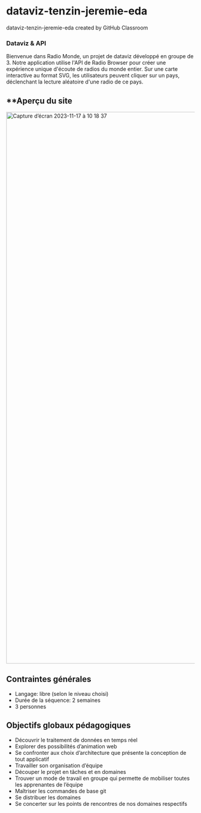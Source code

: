 # dataviz-tenzin-jeremie-eda
dataviz-tenzin-jeremie-eda created by GitHub Classroom

### Dataviz & API

Bienvenue dans Radio Monde, un projet de dataviz développé en groupe de 3. Notre application utilise l'API de Radio Browser pour créer une expérience unique d'écoute de radios du monde entier. Sur une carte interactive au format SVG, les utilisateurs peuvent cliquer sur un pays, déclenchant la lecture aléatoire d'une radio de ce pays.



## **Aperçu du site

<img width="1470" alt="Capture d’écran 2023-11-17 à 10 18 37" src="https://github.com/edaozde/dataviz-dataviz-tenzin-jeremie-eda/assets/80428208/04e0bce7-fa8b-4d15-8de2-4f5157b452aa">

## **Contraintes générales**

- Langage: libre (selon le niveau choisi)
- Durée de la séquence: 2 semaines
- 3 personnes

## **Objectifs globaux pédagogiques**

- Découvrir le traitement de données en temps réel
- Explorer des possibilités d’animation web
- Se confronter aux choix d’architecture que présente la conception de tout applicatif
- Travailler son organisation d’équipe
- Découper le projet en tâches et en domaines
- Trouver un mode de travail en groupe qui permette de mobiliser toutes les apprenantes de l’équipe
- Maîtriser les commandes de base git
- Se distribuer les domaines
- Se concerter sur les points de rencontres de nos domaines respectifs
